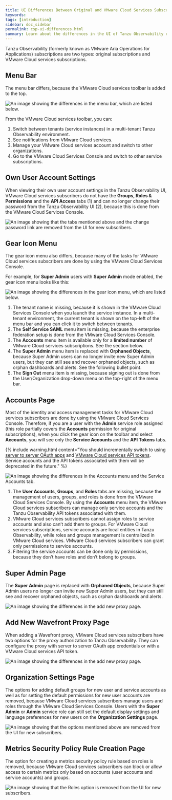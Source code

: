 ```yaml
---
title: UI Differences Between Original and VMware Cloud Services Subscriptions
keywords: 
tags: [introduction]
sidebar: doc_sidebar
permalink: csp-ui-differences.html
summary: Learn about the differences in the UI of Tanzu Observability original subscriptions and VMware Cloud services subscriptions.
---
```


Tanzu Observability (formerly known as VMware Aria Operations for Applications) subscriptions are two types: original subscriptions and VMware Cloud services subscriptions.

## Menu Bar

The menu bar differs, because the VMware Cloud services toolbar is added to the top.

  ![An image showing the differences in the menu bar, which are listed below.](images/new-vs-original-toolbar.png)

  From the VMware Cloud services toolbar, you can:

  1. Switch between tenants (service instances) in a multi-tenant Tanzu Observability environment.
  1. See notifications from VMware Cloud services.
  1. Manage your VMware Cloud services account and switch to other organizations.
  1. Go to the VMware Cloud Services Console and switch to other service subscriptions.

## Own User Account Settings

When viewing their own user account settings in the Tanzu Observability UI, VMware Cloud services subscribers do not have the **Groups, Roles & Permissions** and the **API Access** tabs (1) and can no longer change their password from the Tanzu Observability UI (2), because this is done from the VMware Cloud Services Console.

  ![An image showing that the tabs mentioned above and the change password link are removed from the UI for new subscribers.](images/new-vs-original.png)


## Gear Icon Menu

The gear icon menu also differs, because many of the tasks for VMware Cloud services subscribers are done by using the VMware Cloud Services Console. 

  For example, for **Super Admin** users with **Super Admin** mode enabled, the gear icon menu looks like this:
 
  ![An image showing the differences in the gear icon menu, which are listed below.](images/new-vs-original-menu.png)

   1. The tenant name is missing, because it is shown in the VMware Cloud Services Console when you launch the service instance. In a multi-tenant environment, the current tenant is shown on the top-left of the menu bar and you can click it to switch between tenants.
   1. The **Self Service SAML** menu item is missing, because the enterprise federation setup is done from the VMware Cloud Services Console.
   1. The **Accounts** menu item is available only for a **limited number** of VMware Cloud services subscriptions. See the section below.
   1. The **Super Admin** menu item is replaced with **Orphaned Objects**, because Super Admin users can no longer invite new Super Admin users, but they can still see and recover orphaned objects, such as orphan dashboards and alerts. See the following bullet point.
   1. The **Sign Out** menu item is missing, because signing out is done from the User/Organization drop-down menu on the top-right of the menu bar.


## Accounts Page

Most of the identity and access management tasks for VMware Cloud services subscribers are done by using the VMware Cloud Services Console. Therefore, if you are a user with the **Admin** service role assigned (this role partially covers the **Accounts** permission for original subscriptions), when you click the gear icon on the toolbar and select **Accounts**, you will see only the **Service Accounts** and the **API Tokens** tabs.

{% include warning.html content="You should incrementally switch to using [server to server OAuth apps](csp_server_to_server_apps.html) and [VMware Cloud services API tokens](https://docs.vmware.com/en/VMware-Cloud-services/services/Using-VMware-Cloud-Services/GUID-3A9C29E0-460B-4586-B51A-084443A960D0.html). Service accounts and the API tokens associated with them will be deprecated in the future." %}

<!--Include this as a first sentence if we create the flag: This page is available only for a **limited number** of VMware Cloud services subscriptions.-->

  ![An image showing the differences in the Accounts menu and the Service Accounts tab.](images/new-vs-original-accounts.png)

  1. The **User Accounts**, **Groups**, and **Roles** tabs are missing, because the management of users, groups, and roles is done from the VMware Cloud Services Console. By using the **Accounts** menu item, the VMware Cloud services subscribers can manage only service accounts and the Tanzu Observability API tokens associated with them.
  1. VMware Cloud services subscribers cannot assign roles to service accounts and also can’t add them to groups. For VMware Cloud services subscriptions, service accounts are local entities in Tanzu Observability, while roles and groups management is centralized in VMware Cloud services. VMware Cloud services subscribers can grant only permissions to service accounts.
  1. Filtering the service accounts can be done only by permissions, because they don’t have roles and don’t belong to groups.

## Super Admin Page

The **Super Admin** page is replaced with **Orphaned Objects**, because Super Admin users no longer can invite new Super Admin users, but they can still see and recover orphaned objects, such as orphan dashboards and alerts.

  ![An image showing the differences in the add new proxy page.](images/new-vs-original-super-admin.png)

## Add New Wavefront Proxy Page

When adding a Wavefront proxy, VMware Cloud services subscribers have two options for the proxy authorization to Tanzu Observability. They can configure the proxy with server to server OAuth app credentials or with a VMware Cloud services API token.

  ![An image showing the differences in the add new proxy page.](images/new-vs-original-proxy.png)

## Organization Settings Page

The options for adding default groups for new user and service accounts as well as for setting the default permissions for new user accounts are removed, because VMware Cloud services subscribers manage users and roles through the VMware Cloud Services Console. Users with the **Super Admin** or **Admin** service role can still set the default display settings and language preferences for new users on the **Organization Settings** page.

  ![An image showing that the options mentioned above are removed from the UI for new subscribers.](images/new-vs-original-new-accounts-defaults.png)

## Metrics Security Policy Rule Creation Page

The option for creating a metrics security policy rule based on roles is removed, because VMware Cloud services subscribers can block or allow access to certain metrics only based on accounts (user accounts and service accounts) and groups.

  ![An image showing that the Roles option is removed from the UI for new subscribers.](images/new-vs-original-metricspolicy.png)
